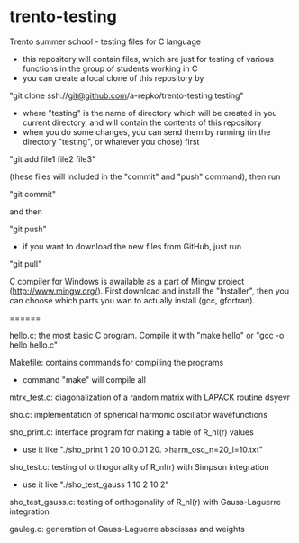 trento-testing
======

Trento summer school - testing files for C language
- this repository will contain files, which are just for testing of various functions in the group of students working in C
- you can create a local clone of this repository by

"git clone ssh://git@github.com/a-repko/trento-testing testing"

- where "testing" is the name of directory which will be created in you current directory, and will contain the contents of this repository
- when you do some changes, you can send them by running (in the directory "testing", or whatever you chose) first

"git add file1 file2 file3"

(these files will included in the "commit" and "push" command), then run

"git commit"

and then

"git push"

- if you want to download the new files from GitHub, just run

"git pull"

C compiler for Windows is awailable as a part of Mingw project (http://www.mingw.org/). First download and install the "Installer", then you can choose which parts you wan to actually install (gcc, gfortran).

======

hello.c: the most basic C program. Compile it with
  "make hello"
or
  "gcc -o hello hello.c"

Makefile: contains commands for compiling the programs
- command "make" will compile all

mtrx_test.c: diagonalization of a random matrix with LAPACK routine dsyevr

sho.c: implementation of spherical harmonic oscillator wavefunctions

sho_print.c: interface program for making a table of R_nl(r) values
- use it like "./sho_print 1 20 10 0.01 20. >harm_osc_n=20_l=10.txt"

sho_test.c: testing of orthogonality of R_nl(r) with Simpson integration
- use it like "./sho_test_gauss 1 10 2 10 2"

sho_test_gauss.c: testing of orthogonality of R_nl(r) with Gauss-Laguerre integration

gauleg.c: generation of Gauss-Laguerre abscissas and weights

